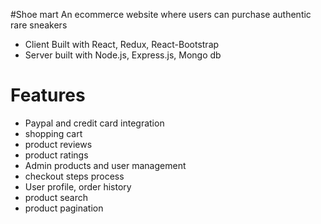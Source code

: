 #Shoe mart
An ecommerce website where users can purchase authentic rare sneakers

- Client Built with React, Redux, React-Bootstrap
- Server built with Node.js, Express.js, Mongo db


# Features
- Paypal and credit card integration
- shopping cart
- product reviews
- product ratings
- Admin products and user management
- checkout steps process
- User profile, order history
- product search
- product pagination

